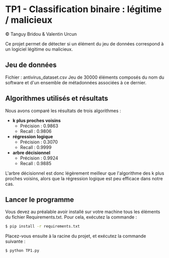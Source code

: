 # TP1 - Classification binaire : légitime / malicieux
© Tanguy Bridou & Valentin Urcun

Ce projet permet de détecter si un élément du jeu de données correspond à un logiciel légitime ou malicieux.

## Jeu de données
Fichier : antivirus_dataset.csv
Jeu de 30000 éléments composés du nom du software et d'un ensemble de métadonnées associées à ce dernier.

## Algorithmes utilisés et résultats

Nous avons comparé les résultats de trois algorithmes :
* **k plus proches voisins**
    * Précision : 0.9863
    * Recall : 0.9806
* **régression logique**
    * Précision : 0.3070
    * Recall : 0.9999
* **arbre décisionnel**
    * Précision : 0.9924
    * Recall : 0.9885

L'arbre décisionnel est donc légèrement meilleur que l'algorithme des k plus proches voisins, alors que la régression logique est peu efficace dans notre cas.

## Lancer le programme

Vous devez au préalable avoir installé sur votre machine tous les éléments du fichier Requirements.txt.
Pour cela, exécutez la commande : 

```sh
$ pip install -r requirements.txt
```

Placez-vous ensuite à la racine du projet, et exécutez la commande suivante :

```sh
$ python TP1.py
```
